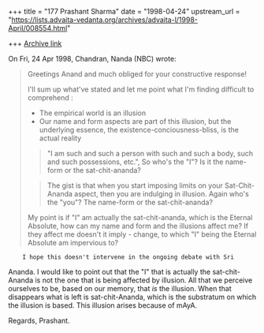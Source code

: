 +++
title = "177 Prashant Sharma"
date = "1998-04-24"
upstream_url = "https://lists.advaita-vedanta.org/archives/advaita-l/1998-April/008554.html"

+++
[Archive link](https://lists.advaita-vedanta.org/archives/advaita-l/1998-April/008554.html)

On Fri, 24 Apr 1998, Chandran, Nanda (NBC) wrote:

> Greetings Anand and much obliged for your constructive response!
>
> I'll sum up what've stated and let me point what I'm finding difficult
> to comprehend :
>
> - The empirical world is an illusion
> - Our name and form aspects are part of this illusion, but the
> underlying essence, the existence-conciousness-bliss, is the actual
> reality
>
> >"I am such and such a person with such and such a body, such and such
> >possessions, etc.",
> So who's the "I"? Is it the name-form or the sat-chit-ananda?
>
> >The gist is that when you start imposing limits on your Sat-Chit-Ananda
> >aspect, then you are indulging in illusion.
> Again who's the "you"? The name-form or the sat-chit-ananda?
>
> My point is if "I" am actually the sat-chit-ananda, which is the Eternal
> Absolute, how can my name and form and the illusions affect me? If they
> affect me doesn't it imply - change, to which "I" being the Eternal
> Absolute am impervious to?
>

        I hope this doesn't intervene in the ongoing debate with Sri
Ananda. I would like to point out that the "I" that is actually the
sat-chit-Ananda is not the one that is being affected by illusion. All
that we perceive ourselves to be, based on our memory, that *is* the
illusion.  When that disappears what is left is sat-chit-Ananda, which is
the substratum on which the illusion is based. This illusion arises
because of mAyA.

Regards,
Prashant.

